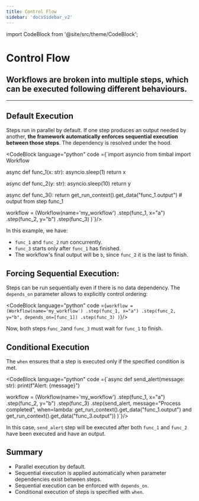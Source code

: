 ```yaml
---
title: Control Flow
sidebar: 'docsSidebar_v2'
---
```

import CodeBlock from '@site/src/theme/CodeBlock';

# Control Flow

<h2 className="subtitle" style={{marginTop: '-17px', fontSize: '1.1rem', fontWeight: 'normal'}}>
Workflows are broken into multiple steps, which can be executed following different behaviours.
</h2>

---

## Default Execution
Steps run in parallel by default. If one step produces an output needed by another, **the framework automatically enforces sequential execution between those steps**. The dependency is resolved under the hood.

<!-- TODO: Add code example of dependencies -->

<CodeBlock language="python" code ={`import asyncio
from timbal import Workflow

async def func_1(x: str):
    asyncio.sleep(1)
    return x

async def func_2(y: str):
    asyncio.sleep(10)
    return y

async def func_3():
    return get_run_context().get_data("func_1.output") # output from step func_1

workflow = (Workflow(name='my_workflow')
    .step(func_1, x="a")
    .step(func_2, y="b")
    .step(func_3)
)`}/>

In this example, we have:
- `func_1` and `func_2` run concurrently.
- `func_3` starts only after `func_1` has finished.
- The workflow's final output will be `b`, since `func_2` it is the last to finish.


## Forcing Sequential Execution:
Steps can be run sequentially even if there is no data dependency. The `depends_on` parameter allows to explicitly control ordering:

<CodeBlock language="python" code ={`workflow = (Workflow(name='my_workflow')
    .step(func_1, x="a")
    .step(func_2, y="b", depends_on=[func_1])
    .step(func_3)
)`}/>

Now, both steps `func_2`and `func_3` must wait for `func_1` to finish.


## Conditional Execution

The `when` ensures that a step is executed only if the specified condition is met.


<CodeBlock language="python" code ={`async def send_alert(message: str):
    print(f"Alert: {message}")


workflow = (Workflow(name='my_workflow')
    .step(func_1, x="a")
    .step(func_2, y="b")
    .step(func_3)
    .step(send_alert, message="Process completed",
        when=lambda: get_run_context().get_data("func_1.output") and 
            get_run_context().get_data("func_3.output")) 
)`}/>

In this case, `send_alert` step will be executed after both `func_1` and `func_2` have been executed and have an output. 


## Summary
- Parallel execution by default.
- Sequential execution is applied automatically when parameter dependencies exist between steps.
- Sequential execution can be enforced with `depends_on`.
- Conditional execution of steps is specified with `when`.
